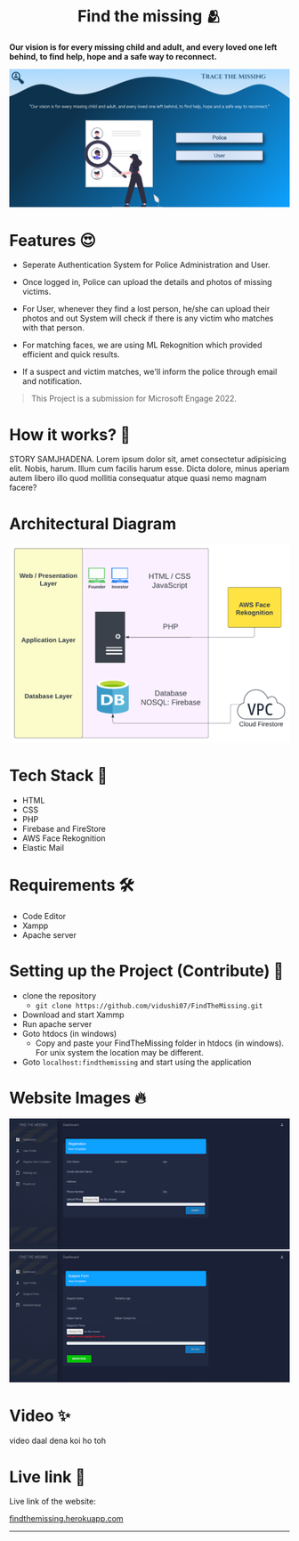 <div align="center">

  # Find the missing 🫂

</div>

**Our vision is for every missing child and adult, and every loved one left behind, to find help, hope and a safe way to reconnect.**
  
 
<img src="./readme_images/home.png"/> 
  
  
# Features 😍
* Seperate Authentication System for Police Administration and User.

* Once logged in, Police can upload the details and photos of missing victims. 

* For User, whenever they find a lost person, he/she can upload their photos and out System will check if there is any victim who matches with that person.

* For matching faces, we are using ML Rekognition which provided efficient and quick results.

* If a suspect and victim matches, we'll inform the police through email and notification.

> This Project is a submission for Microsoft Engage 2022.

# How it works? 🤔
STORY SAMJHADENA. Lorem ipsum dolor sit, amet consectetur adipisicing elit. Nobis, harum. Illum cum facilis harum esse. Dicta dolore, minus aperiam autem libero illo quod mollitia consequatur atque quasi nemo magnam facere?



# Architectural Diagram

<img src="./readme_images/architecture.png"/> 

# Tech Stack 🧠

* HTML
* CSS
* PHP
* Firebase and FireStore
* AWS Face Rekognition
* Elastic Mail


# Requirements 🛠️

* Code Editor
* Xampp
* Apache server

# Setting up the Project (Contribute) 🛂

* clone the repository 
  * `git clone https://github.com/vidushi07/FindTheMissing.git`
* Download and start Xammp
* Run apache server
* Goto htdocs (in windows)
  * Copy and paste your FindTheMissing folder in htdocs (in windows). For unix system the location may be different.
* Goto `localhost:findthemissing` and start using the application



# Website Images 🔥

<img src="./readme_images/policepanel.png"/> 
<img src="./readme_images/finderpanel.png"/> 

<!-- <img src="./readme_images/compare_faces.png"/> 
<img src="./readme_images/results.png"/>  -->

# Video ✨

video daal dena koi ho toh

# Live link 🔗

Live link of the website:

<a href="findthemissing.herokuapp.com">findthemissing.herokuapp.com</a>

---
